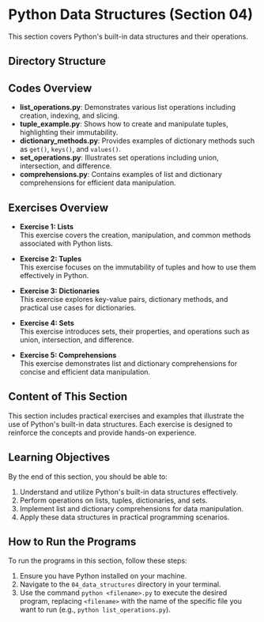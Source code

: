 # Python Data Structures (Section 04)

This section covers Python's built-in data structures and their operations.

## Directory Structure 

## Codes Overview
- **list_operations.py**: Demonstrates various list operations including creation, indexing, and slicing.
- **tuple_example.py**: Shows how to create and manipulate tuples, highlighting their immutability.
- **dictionary_methods.py**: Provides examples of dictionary methods such as `get()`, `keys()`, and `values()`.
- **set_operations.py**: Illustrates set operations including union, intersection, and difference.
- **comprehensions.py**: Contains examples of list and dictionary comprehensions for efficient data manipulation.

## Exercises Overview
- **Exercise 1: Lists**  
  This exercise covers the creation, manipulation, and common methods associated with Python lists.

- **Exercise 2: Tuples**  
  This exercise focuses on the immutability of tuples and how to use them effectively in Python.

- **Exercise 3: Dictionaries**  
  This exercise explores key-value pairs, dictionary methods, and practical use cases for dictionaries.

- **Exercise 4: Sets**  
  This exercise introduces sets, their properties, and operations such as union, intersection, and difference.

- **Exercise 5: Comprehensions**  
  This exercise demonstrates list and dictionary comprehensions for concise and efficient data manipulation. 

## Content of This Section
This section includes practical exercises and examples that illustrate the use of Python's built-in data structures. Each exercise is designed to reinforce the concepts and provide hands-on experience.

## Learning Objectives
By the end of this section, you should be able to:
1. Understand and utilize Python's built-in data structures effectively.
2. Perform operations on lists, tuples, dictionaries, and sets.
3. Implement list and dictionary comprehensions for data manipulation.
4. Apply these data structures in practical programming scenarios.

## How to Run the Programs
To run the programs in this section, follow these steps:
1. Ensure you have Python installed on your machine.
2. Navigate to the `04_data_structures` directory in your terminal.
3. Use the command `python <filename>.py` to execute the desired program, replacing `<filename>` with the name of the specific file you want to run (e.g., `python list_operations.py`). 